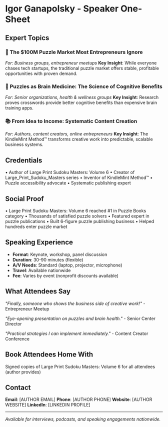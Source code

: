 # Igor Ganapolsky - Speaker One-Sheet

## Expert Topics
### 🧩 The $100M Puzzle Market Most Entrepreneurs Ignore
*For: Business groups, entrepreneur meetups*
**Key Insight**: While everyone chases tech startups, the traditional puzzle market offers stable, profitable opportunities with proven demand.

### 🧠 Puzzles as Brain Medicine: The Science of Cognitive Benefits
*For: Senior organizations, health & wellness groups*
**Key Insight**: Research proves crosswords provide better cognitive benefits than expensive brain training apps.

### 📚 From Idea to Income: Systematic Content Creation
*For: Authors, content creators, online entrepreneurs*
**Key Insight**: The KindleMint Method™ transforms creative work into predictable, scalable business systems.

## Credentials
• Author of Large Print Sudoku Masters: Volume 6
• Creator of Large_Print_Sudoku_Masters series
• Inventor of KindleMint Method™
• Puzzle accessibility advocate
• Systematic publishing expert

## Social Proof
• Large Print Sudoku Masters: Volume 6 reached #1 in Puzzle Books category
• Thousands of satisfied puzzle solvers
• Featured expert in puzzle publications
• Built 6-figure puzzle publishing business
• Helped hundreds enter puzzle market

## Speaking Experience
- **Format**: Keynote, workshop, panel discussion
- **Duration**: 30-90 minutes (flexible)
- **A/V Needs**: Standard (laptop, projector, microphone)
- **Travel**: Available nationwide
- **Fee**: Varies by event (nonprofit discounts available)

## What Attendees Say
*"Finally, someone who shows the business side of creative work!"* - Entrepreneur Meetup

*"Eye-opening presentation on puzzles and brain health."* - Senior Center Director

*"Practical strategies I can implement immediately."* - Content Creator Conference

## Book Attendees Home With
Signed copies of Large Print Sudoku Masters: Volume 6 for all attendees (author provides)

## Contact
**Email**: [AUTHOR EMAIL]
**Phone**: [AUTHOR PHONE]
**Website**: [AUTHOR WEBSITE]
**LinkedIn**: [LINKEDIN PROFILE]

---
*Available for interviews, podcasts, and speaking engagements nationwide.*
